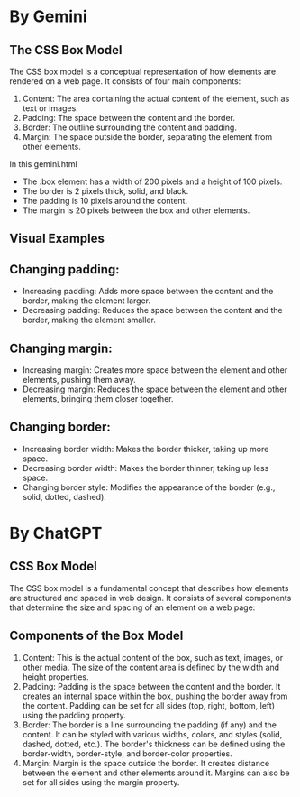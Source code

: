 # By Gemini

## The CSS Box Model

The CSS box model is a conceptual representation of how elements are rendered on a web page. It consists of four main components:

1. Content: The area containing the actual content of the element, such as text or images.
2. Padding: The space between the content and the border.
3. Border: The outline surrounding the content and padding.
4. Margin: The space outside the border, separating the element from other elements.

In this gemini.html

- The .box element has a width of 200 pixels and a height of 100 pixels.
- The border is 2 pixels thick, solid, and black.
- The padding is 10 pixels around the content.
- The margin is 20 pixels between the box and other elements.

## Visual Examples

## Changing padding:
- Increasing padding: Adds more space between the content and the border, making the element larger.
- Decreasing padding: Reduces the space between the content and the border, making the element smaller.

## Changing margin:
- Increasing margin: Creates more space between the element and other elements, pushing them away.
- Decreasing margin: Reduces the space between the element and other elements, bringing them closer together.

## Changing border:
- Increasing border width: Makes the border thicker, taking up more space.
- Decreasing border width: Makes the border thinner, taking up less space.
- Changing border style: Modifies the appearance of the border (e.g., solid, dotted, dashed).

# By ChatGPT

## CSS Box Model

The CSS box model is a fundamental concept that describes how elements are structured and spaced in web design. It consists of several components that determine the size and spacing of an element on a web page:

## Components of the Box Model

1. Content: This is the actual content of the box, such as text, images, or other media. The size of the content area is defined by the width and height properties.
2. Padding: Padding is the space between the content and the border. It creates an internal space within the box, pushing the border away from the content. Padding can be set for all sides (top, right, bottom, left) using the padding property.
3. Border: The border is a line surrounding the padding (if any) and the content. It can be styled with various widths, colors, and styles (solid, dashed, dotted, etc.). The border's thickness can be defined using the border-width, border-style, and border-color properties.
4. Margin: Margin is the space outside the border. It creates distance between the element and other elements around it. Margins can also be set for all sides using the margin property.